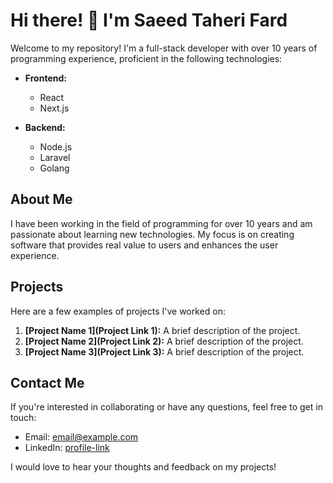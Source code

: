 # Hi there! 👋 I'm Saeed Taheri Fard

Welcome to my repository! I'm a full-stack developer with over 10 years of programming experience, proficient in the following technologies:

- **Frontend:**
  - React
  - Next.js

- **Backend:**
  - Node.js
  - Laravel
  - Golang

## About Me

I have been working in the field of programming for over 10 years and am passionate about learning new technologies. My focus is on creating software that provides real value to users and enhances the user experience.

## Projects

Here are a few examples of projects I've worked on:

1. **[Project Name 1](Project Link 1):** A brief description of the project.
2. **[Project Name 2](Project Link 2):** A brief description of the project.
3. **[Project Name 3](Project Link 3):** A brief description of the project.

## Contact Me

If you're interested in collaborating or have any questions, feel free to get in touch:

- Email: [email@example.com](mailto:email@example.com)
- LinkedIn: [profile-link](https://www.linkedin.com)

I would love to hear your thoughts and feedback on my projects!

